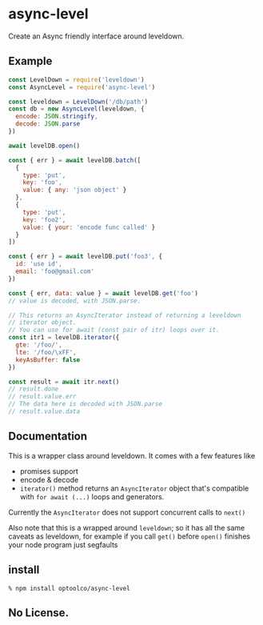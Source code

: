 # async-level

Create an Async friendly interface around leveldown.

## Example

```js
const LevelDown = require('leveldown')
const AsyncLevel = require('async-level')

const leveldown = LevelDown('/db/path')
const db = new AsyncLevel(leveldown, {
  encode: JSON.stringify,
  decode: JSON.parse
})

await levelDB.open()

const { err } = await levelDB.batch([
  {
    type: 'put',
    key: 'foo',
    value: { any: 'json object' }
  },
  {
    type: 'put',
    key: 'foo2',
    value: { your: 'encode func called' }
  }
])

const { err } = await levelDB.put('foo3', {
  id: 'use id',
  email: 'foo@gmail.com'
})

const { err, data: value } = await levelDB.get('foo')
// value is decoded, with JSON.parse.

// This returns an AsyncIterator instead of returning a leveldown
// iterator object.
// You can use for await (const pair of itr) loops over it.
const itr1 = levelDB.iterator({
  gte: '/foo/',
  lte: '/foo/\xFF',
  keyAsBuffer: false
})

const result = await itr.next()
// result.done
// result.value.err
// The data here is decoded with JSON.parse
// result.value.data
```

## Documentation

This is a wrapper class around leveldown. It comes with a few
features like

 - promises support
 - encode & decode
 - `iterator()` method returns an `AsyncIterator` object that's
compatible with `for await (...)` loops and generators.

Currently the `AsyncIterator` does not support concurrent
calls to `next()`

Also note that this is a wrapped around `leveldown`; so it has
all the same caveats as leveldown, for example if you call
`get()` before `open()` finishes your node program just segfaults

## install

```
% npm install optoolco/async-level
```

## No License.
